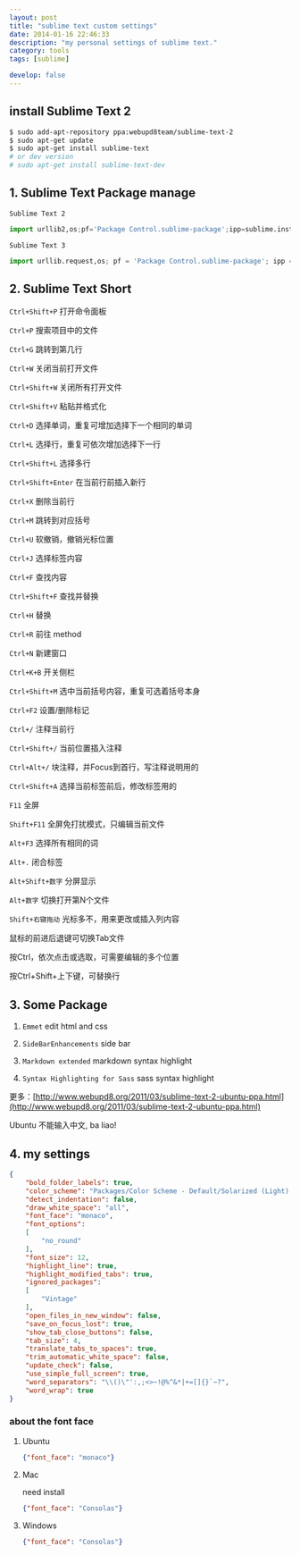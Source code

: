 ```yaml
---
layout: post
title: "sublime text custom settings"
date: 2014-01-16 22:46:33
description: "my personal settings of sublime text."
category: tools
tags: [sublime]

develop: false
---
```

## install Sublime Text 2

``` sh
$ sudo add-apt-repository ppa:webupd8team/sublime-text-2
$ sudo apt-get update
$ sudo apt-get install sublime-text
# or dev version
# sudo apt-get install sublime-text-dev
```

## 1. Sublime Text Package manage

`Sublime Text 2`
``` python
import urllib2,os;pf='Package Control.sublime-package';ipp=sublime.installed_packages_path();os.makedirs(ipp) if not os.path.exists(ipp) else None;open(os.path.join(ipp,pf),'wb').write(urllib2.urlopen('http://sublime.wbond.net/'+pf.replace(' ','%20')).read())
```

`Sublime Text 3`
```python
import urllib.request,os; pf = 'Package Control.sublime-package'; ipp = sublime.installed_packages_path(); urllib.request.install_opener( urllib.request.build_opener( urllib.request.ProxyHandler()) ); open(os.path.join(ipp, pf), 'wb').write(urllib.request.urlopen( 'http://sublime.wbond.net/' + pf.replace(' ','%20')).read())
```

## 2. Sublime Text Short



`Ctrl+Shift+P` 打开命令面板

`Ctrl+P` 搜索项目中的文件

`Ctrl+G` 跳转到第几行

`Ctrl+W` 关闭当前打开文件

`Ctrl+Shift+W` 关闭所有打开文件

`Ctrl+Shift+V` 粘贴并格式化

`Ctrl+D` 选择单词，重复可增加选择下一个相同的单词

`Ctrl+L` 选择行，重复可依次增加选择下一行

`Ctrl+Shift+L` 选择多行

`Ctrl+Shift+Enter` 在当前行前插入新行

`Ctrl+X` 删除当前行

`Ctrl+M` 跳转到对应括号

`Ctrl+U` 软撤销，撤销光标位置

`Ctrl+J` 选择标签内容

`Ctrl+F` 查找内容

`Ctrl+Shift+F` 查找并替换

`Ctrl+H` 替换

`Ctrl+R` 前往 method

`Ctrl+N` 新建窗口

`Ctrl+K+B` 开关侧栏

`Ctrl+Shift+M` 选中当前括号内容，重复可选着括号本身

`Ctrl+F2` 设置/删除标记

`Ctrl+/` 注释当前行

`Ctrl+Shift+/` 当前位置插入注释

`Ctrl+Alt+/` 块注释，并Focus到首行，写注释说明用的

`Ctrl+Shift+A` 选择当前标签前后，修改标签用的

`F11` 全屏

`Shift+F11` 全屏免打扰模式，只编辑当前文件

`Alt+F3` 选择所有相同的词

`Alt+.` 闭合标签

`Alt+Shift+数字` 分屏显示

`Alt+数字` 切换打开第N个文件

`Shift+右键拖动` 光标多不，用来更改或插入列内容

鼠标的前进后退键可切换Tab文件

按Ctrl，依次点击或选取，可需要编辑的多个位置

按Ctrl+Shift+上下键，可替换行

## 3. Some Package


1. `Emmet` edit html and css

2. `SideBarEnhancements` side bar

3. `Markdown extended` markdown syntax highlight

4. `Syntax Highlighting for Sass` sass syntax highlight

更多：[http://www.webupd8.org/2011/03/sublime-text-2-ubuntu-ppa.html](http://www.webupd8.org/2011/03/sublime-text-2-ubuntu-ppa.html)

Ubuntu 不能输入中文, ba liao!

## 4. my settings

``` json
{
    "bold_folder_labels": true,
    "color_scheme": "Packages/Color Scheme - Default/Solarized (Light).tmTheme",
    "detect_indentation": false,
    "draw_white_space": "all",
    "font_face": "monaco",
    "font_options":
    [
        "no_round"
    ],
    "font_size": 12,
    "highlight_line": true,
    "highlight_modified_tabs": true,
    "ignored_packages":
    [
        "Vintage"
    ],
    "open_files_in_new_window": false,
    "save_on_focus_lost": true,
    "show_tab_close_buttons": false,
    "tab_size": 4,
    "translate_tabs_to_spaces": true,
    "trim_automatic_white_space": false,
    "update_check": false,
    "use_simple_full_screen": true,
    "word_separators": "\\()\"':,;<>~!@%^&*|+=[]{}`~?",
    "word_wrap": true
}
```

### about the font face

1. Ubuntu

    ``` json
    {"font_face": "monaco"}
    ```

2. Mac

    need install

    ``` json
    {"font_face": "Consolas"}
    ```

3. Windows

    ``` json
    {"font_face": "Consolas"}
    ```